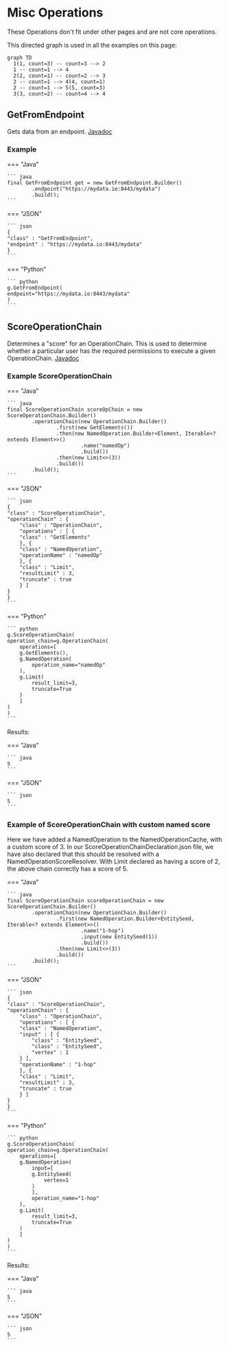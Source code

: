 # Misc Operations

These Operations don't fit under other pages and are not core operations.

This directed graph is used in all the examples on this page:

``` mermaid
graph TD
  1(1, count=3) -- count=3 --> 2
  1 -- count=1 --> 4
  2(2, count=1) -- count=2 --> 3
  2 -- count=1 --> 4(4, count=1)
  2 -- count=1 --> 5(5, count=3)
  3(3, count=2) -- count=4 --> 4
```

## GetFromEndpoint

Gets data from an endpoint. [Javadoc](https://gchq.github.io/Gaffer/uk/gov/gchq/gaffer/operation/impl/get/GetFromEndpoint.html)

### Example

=== "Java"

    ``` java
    final GetFromEndpoint get = new GetFromEndpoint.Builder()
            .endpoint("https://mydata.io:8443/mydata")
            .build();
    ```

=== "JSON"
    
    ``` json
    {
    "class" : "GetFromEndpoint",
    "endpoint" : "https://mydata.io:8443/mydata"
    }
    ```

=== "Python"
    
    ``` python
    g.GetFromEndpoint( 
    endpoint="https://mydata.io:8443/mydata" 
    )
    ```

## ScoreOperationChain

Determines a "score" for an OperationChain. This is used to determine whether a particular user has the required permissions to execute a given OperationChain. [Javadoc](https://gchq.github.io/Gaffer/uk/gov/gchq/gaffer/operation/impl/ScoreOperationChain.html)

### Example ScoreOperationChain

=== "Java"

    ``` java
    final ScoreOperationChain scoreOpChain = new ScoreOperationChain.Builder()
            .operationChain(new OperationChain.Builder()
                    .first(new GetElements())
                    .then(new NamedOperation.Builder<Element, Iterable<? extends Element>>()
                            .name("namedOp")
                            .build())
                    .then(new Limit<>(3))
                    .build())
            .build();
    ```

=== "JSON"
    
    ``` json
    {
    "class" : "ScoreOperationChain",
    "operationChain" : {
        "class" : "OperationChain",
        "operations" : [ {
        "class" : "GetElements"
        }, {
        "class" : "NamedOperation",
        "operationName" : "namedOp"
        }, {
        "class" : "Limit",
        "resultLimit" : 3,
        "truncate" : true
        } ]
    }
    }
    ```

=== "Python"
    
    ``` python
    g.ScoreOperationChain( 
    operation_chain=g.OperationChain( 
        operations=[ 
        g.GetElements(), 
        g.NamedOperation( 
            operation_name="namedOp" 
        ), 
        g.Limit( 
            result_limit=3, 
            truncate=True 
        ) 
        ] 
    ) 
    )
    ```

Results:

=== "Java"
    
    ``` java
    5
    ```

=== "JSON"
    
    ``` json
    5
    ```

### Example of ScoreOperationChain with custom named score

Here we have added a NamedOperation to the NamedOperationCache, with a custom score of 3. In our ScoreOperationChainDeclaration.json file, we have also declared that this should be resolved with a NamedOperationScoreResolver. With Limit declared as having a score of 2, the above chain correctly has a score of 5.

=== "Java"

    ``` java
    final ScoreOperationChain scoreOperationChain = new ScoreOperationChain.Builder()
            .operationChain(new OperationChain.Builder()
                    .first(new NamedOperation.Builder<EntitySeed, Iterable<? extends Element>>()
                            .name("1-hop")
                            .input(new EntitySeed(1))
                            .build())
                    .then(new Limit<>(3))
                    .build())
            .build();
    ```

=== "JSON"
    
    ``` json
    {
    "class" : "ScoreOperationChain",
    "operationChain" : {
        "class" : "OperationChain",
        "operations" : [ {
        "class" : "NamedOperation",
        "input" : [ {
            "class" : "EntitySeed",
            "class" : "EntitySeed",
            "vertex" : 1
        } ],
        "operationName" : "1-hop"
        }, {
        "class" : "Limit",
        "resultLimit" : 3,
        "truncate" : true
        } ]
    }
    }
    ```

=== "Python"
    
    ``` python
    g.ScoreOperationChain( 
    operation_chain=g.OperationChain( 
        operations=[ 
        g.NamedOperation( 
            input=[ 
            g.EntitySeed( 
                vertex=1 
            ) 
            ], 
            operation_name="1-hop" 
        ), 
        g.Limit( 
            result_limit=3, 
            truncate=True 
        ) 
        ] 
    ) 
    )
    ```

Results:

=== "Java"
    
    ``` java
    5
    ```

=== "JSON"
    
    ``` json
    5
    ```
